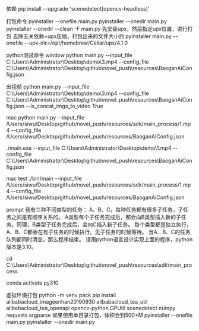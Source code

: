 依赖
pip install --upgrade 'scenedetect[opencv-headless]'

打包命令
pyinstaller --onefile main.py
pyinstaller --onedir main.py
pyinstaller --onedir --clean -F main.py
先安装upx，然后指定upx位置，进行打包
去除无关依赖+upx压缩，打包出来的文件大小约
pyinstaller main.py --onefile --upx-dir=/opt/homebrew/Cellar/upx/4.1.0

python测试命令
window
python main.py --input_file C:\Users\Administrator\Desktop\demo\3.mp4 --config_file C:\Users\Administrator\Desktop\github\novel_push\resources\BaoganAiConfig.json

出视频
python main.py --input_file C:\Users\Administrator\Desktop\demo\3.mp4 --config_file C:\Users\Administrator\Desktop\github\novel_push\resources\BaoganAiConfig.json --is_concat_imgs_to_video True

mac
python main.py --input_file /Users/siwu/Desktop/github/novel_push/resources/sdk/main_process/1.mp4  --config_file /Users/siwu/Desktop/github/novel_push/resources/BaoganAiConfig.json

./main.exe --input_file C:\Users\Administrator\Desktop\demo\1.mp4  --config_file C:\Users\Administrator\Desktop\github\novel_push\resources\BaoganAiConfig.json

mac test
./bin/main --input_file /Users/siwu/Desktop/github/novel_push/resources/sdk/main_process/1.mp4  --config_file /Users/siwu/Desktop/github/novel_push/resources/BaoganAiConfig.json

prompt
我有三种不同类型的任务： A、B、C，每种任务都有很多子任务，子任务之间是有顺序关系的。
A类型每个子任务完成后，都会向B类型插入新的子任务。同理，B类型子任务完成后，会向C插入新子任务。
每个类型都是独立执行，A、B、C都会在有子任务的时候执行，无子任务的时候等待。
当A、B、C的任务队列都同时清空，那么程序结束。
请用python语言设计实现上面的程序，python版本是3.10。


cd C:\Users\Administrator\Desktop\github\novel_push\resources\sdk\main_process

conda activate py310

虚拟环境打包
python -m venv pack
pip install alibabacloud_imageenhan20190930 alibabacloud_tea_util alibabacloud_tea_openapi opencv-python GPUtil scenedetect numpy requests argparse
如果使用单目录打包，体积会到500+M
pyinstaller --onefile main.py
pyinstaller --onedir main.py
